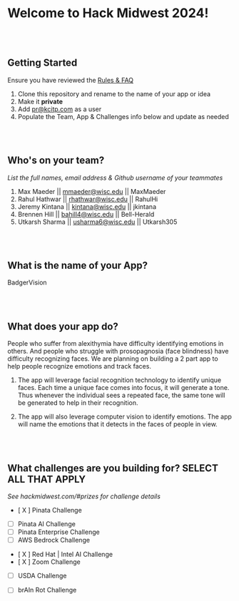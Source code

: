 # Welcome to Hack Midwest 2024!
<br /><br />


## Getting Started
Ensure you have reviewed the [Rules & FAQ](https://hackmidwest.com/#faq)
1. Clone this repository and rename to the name of your app or idea
2. Make it **private**
3. Add pr@kcitp.com as a user
4. Populate the Team, App & Challenges info below and update as needed

<br /><br />

## Who's on your team?
*List the full names,  email address & Github username of your teammates*

1.   Max Maeder  || mmaeder@wisc.edu || MaxMaeder
2.   Rahul Hathwar || rhathwar@wisc.edu || RahulHi
3.   Jeremy Kintana || kintana@wisc.edu || jkintana
4.   Brennen Hill || bahill4@wisc.edu || Bell-Herald
5.   Utkarsh Sharma || usharma6@wisc.edu || Utkarsh305

<br /><br />

## What is the name of your App?
BadgerVision

<br /><br />

## What does your app do?
People who suffer from alexithymia have difficulty identifying emotions in others. And people who struggle with prosopagnosia (face blindness) have difficulty recognizing faces. We are planning on building a 2 part app to help people recognize emotions and track faces.

1) The app will leverage facial recognition technology to identify unique faces. Each time a unique face comes into focus, it will generate a tone. Thus whenever the individual sees a repeated face, the same tone will be generated to help in their recognition.

2) The app will also leverage computer vision to identify emotions. The app will name the emotions that it detects in the faces of people in view.


<br /><br />


## What challenges are you building for? SELECT ALL THAT APPLY
*See hackmidwest.com/#prizes for challenge details*
- [ X ]  Pinata Challenge
- [ ]  Pinata AI Challenge
- [ ]  Pinata Enterprise Challenge
- [ ]  AWS Bedrock Challenge
- [ X ]  Red Hat | Intel AI Challenge
- [ X ]  Zoom Challenge
- [ ]  USDA Challenge
- [ ]  brAIn Rot Challenge


<br /><br />
